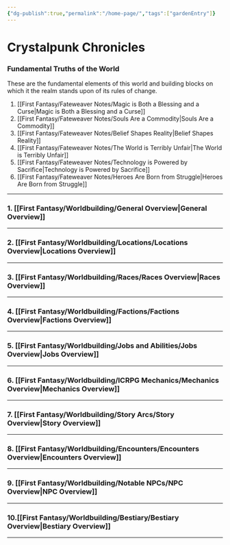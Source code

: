 ```yaml
---
{"dg-publish":true,"permalink":"/home-page/","tags":["gardenEntry"]}
---
```


# Crystalpunk Chronicles

### __Fundamental Truths of the World__
These are the fundamental elements of this world and building blocks on which it the realm stands upon of its rules of change.

1) [[First Fantasy/Fateweaver Notes/Magic is Both a Blessing and a Curse\|Magic is Both a Blessing and a Curse]]
2) [[First Fantasy/Fateweaver Notes/Souls Are a Commodity\|Souls Are a Commodity]]
3) [[First Fantasy/Fateweaver Notes/Belief Shapes Reality\|Belief Shapes Reality]]
4) [[First Fantasy/Fateweaver Notes/The World is Terribly Unfair\|The World is Terribly Unfair]]
5) [[First Fantasy/Fateweaver Notes/Technology is Powered by Sacrifice\|Technology is Powered by Sacrifice]]
6) [[First Fantasy/Fateweaver Notes/Heroes Are Born from Struggle\|Heroes Are Born from Struggle]]

---

### **1. [[First Fantasy/Worldbuilding/General Overview\|General Overview]]**


---

### **2. [[First Fantasy/Worldbuilding/Locations/Locations Overview\|Locations Overview]]**


---

### **3. [[First Fantasy/Worldbuilding/Races/Races Overview\|Races Overview]]**


---

### **4. [[First Fantasy/Worldbuilding/Factions/Factions Overview\|Factions Overview]]**


---

### **5. [[First Fantasy/Worldbuilding/Jobs and Abilities/Jobs Overview\|Jobs Overview]]**


---

### **6. [[First Fantasy/Worldbuilding/ICRPG Mechanics/Mechanics Overview\|Mechanics Overview]]**


---

### **7. [[First Fantasy/Worldbuilding/Story Arcs/Story Overview\|Story Overview]]**


---

### **8. [[First Fantasy/Worldbuilding/Encounters/Encounters Overview\|Encounters Overview]]**


---

### **9. [[First Fantasy/Worldbuilding/Notable NPCs/NPC Overview\|NPC Overview]]**


---

### **10.[[First Fantasy/Worldbuilding/Bestiary/Bestiary Overview\|Bestiary Overview]]**


---



